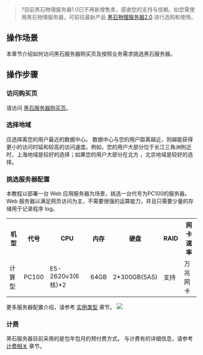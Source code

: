 >?目前黑石物理服务器1.0已不再新增售卖，感谢您的支持与信赖。如您需使用黑石物理服务器，可前往最新产品 [黑石物理服务器2.0](https://cloud.tencent.com/product/cpm) 进行选购和使用。
>


## 操作场景
本章节介绍如何访问黑石服务器购买页及按照业务需求挑选黑石服务器。

## 操作步骤
### 访问购买页
请访问 [黑石服务器购买页](https://buy.cloud.tencent.com/cpm)。

### 选择地域
应选择离您的用户最近的数据中心。
数据中心与您的用户距离越近，则越能获得更小的访问时延和较高的访问速度。例如，您的用户大部分位于长江三角洲附近时，上海地域是较好的选择；如果您的用户大部分在北方 ，北京地域是较好的选择。


### 挑选服务器配置
本教程以部署一台 Web 应用服务器为场景，挑选一台代号为PC100的服务器。Web 服务器以满足网页访问为主，不需要很强的运算能力，并且只需要少量的存储用于记录程序 log。
<table>
<tr>
<th>机型</th>
<th>代号</th>
<th>CPU</th>
<th>内存</th>
<th>硬盘</th>
<th>RAID</th>
<th>网卡速率</th>
</tr>
<tr>
<td>计算型</td>
<td>	PC100</td>
<td>E5-2620v3(6核)*2</td>
<td>	64GB</td>
<td>2*300GB(SAS)</td>
<td>支持</td>
<td>万兆网卡</td>
</tr>
</table>

更多服务器配置介绍，请参考 [实例类型](https://cloud.tencent.com/document/product/386/7035) 章节。
![](https://main.qcloudimg.com/raw/f5e4f05486da5e495ac3bcac0fa665f7.png)

### 计费
黑石服务器目前采用的是包年包月的预付费方式。
与计费有的详细信息，请参考 [计费相关](https://cloud.tencent.com/document/product/386/7147) 章节。
